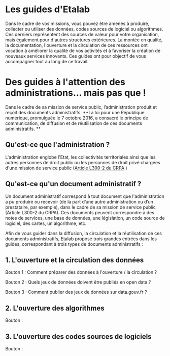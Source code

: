 # Les guides d'Etalab 

Dans le cadre de vos missions, vous pouvez être amenés à produire, collecter ou utiliser des données, codes sources de logiciel ou algorithmes. Ces derniers représentent des sources de valeur pour votre organisation, mais également pour d'autres structures extérieures. La montée en qualité, la documentation, l'ouverture et la circulation de ces ressources ont vocation à améliorer la qualité de vos activités et à favoriser la création de nouveaux services innovants. Ces guides ont pour objectif de vous accompagner tout au long de ce travail. 

# Des guides à l'attention des administrations... mais pas que ! 

Dans le cadre de sa mission de service public, l’administration produit et reçoit des documents administratifs. **La loi pour une République numérique, promulguée le 7 octobre 2016, a consacré le principe de communication, de diffusion et de réutilisation de ces documents administratifs. **

## Qu'est-ce que l'administration ? 

 L'administration englobe l'Etat, les collectivités territoriales ainsi que les autres personnes de droit public ou les personnes de droit privé chargées d'une mission de service public ([Article L300-2 du CRPA](https://www.legifrance.gouv.fr/affichCodeArticle.do;jsessionid=38EE7903F1DB9BDF237E3916D5943464.tplgfr29s_3?idArticle=LEGIARTI000033218936&cidTexte=LEGITEXT000031366350&dateTexte=20170701https://) )

## Qu'est-ce qu'un document administratif ? 

Un document administratif correspond à tout document que l'administration a pu produire ou recevoir (de la part d’une autre administration ou d’un prestataire, par exemple), dans le cadre de sa mission de service public (Article L300-2 du CRPA). Ces documents peuvent correspondre à des notes de services, une base de données, une législation, un code source de logiciel, des cartes, un algorithme, etc. 

Afin de vous guider dans la diffusion, la circulation et la réutilisation de ces documents administratifs, Etalab propose trois grandes entrées dans les guides, correspondant à trois types de documents administratifs : 

## 1. L'ouverture et la circulation des données 

Bouton 1 : Comment préparer des données à l'ouverture / la circulation ? 

Bouton 2 : Quels jeux de données doivent être publiés en open data ? 

Bouton 3 : Comment publier des jeux de données sur data.gouv.fr ? 

## 2. L'ouverture des algorithmes  

Bouton : 

## 3. L'ouverture des codes sources de logiciels 

Bouton : 





